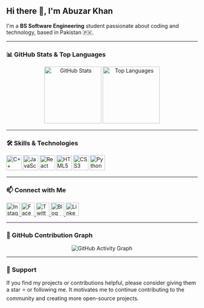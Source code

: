 ## Hi there 👋, I'm Abuzar Khan

I'm a **BS Software Engineering** student passionate about coding and technology, based in Pakistan 🇵🇰.

---

### 📊 GitHub Stats & Top Languages

<div align="center">
  <img src="https://github-readme-stats.vercel.app/api?username=Abuzar-Khan2023&hide_title=false&hide_rank=false&show_icons=true&include_all_commits=true&count_private=true&theme=dracula&locale=en&hide_border=false" height="150" alt="GitHub Stats" />
  <img src="https://github-readme-stats.vercel.app/api/top-langs/?username=Abuzar-Khan2023&layout=compact&card_width=320&langs_count=5&theme=dracula&hide_border=false" height="150" alt="Top Languages" />
</div>

---

### 🛠️ Skills & Technologies

<div align="left">
  <img src="https://img.icons8.com/color/48/000000/c-plus-plus-logo.png" height="40" alt="C++" title="C++" />
  <img src="https://cdn.jsdelivr.net/gh/devicons/devicon/icons/javascript/javascript-original.svg" height="40" alt="JavaScript" title="JavaScript" />
  <img src="https://cdn.jsdelivr.net/gh/devicons/devicon/icons/react/react-original.svg" height="40" alt="React" title="React" />
  <img src="https://cdn.jsdelivr.net/gh/devicons/devicon/icons/html5/html5-original.svg" height="40" alt="HTML5" title="HTML5" />
  <img src="https://cdn.jsdelivr.net/gh/devicons/devicon/icons/css3/css3-original.svg" height="40" alt="CSS3" title="CSS3" />
  <img src="https://cdn.jsdelivr.net/gh/devicons/devicon/icons/python/python-original.svg" height="40" alt="Python" title="Python" />
</div>

---

### 📫 Connect with Me

<div align="left">
  <a href="https://www.instagram.com/abuzarkhanse?igsh=MTFlNTN6bDgyandsbA==">
    <img src="https://img.shields.io/static/v1?logo=instagram&color=E4405F&logoColor=white&style=for-the-badge" height="35" alt="Instagram" />
  </a>
  <a href="https://www.facebook.com/AbuzarKhan9900?mibextid=ZbWKwL">
    <img src="https://img.shields.io/static/v1?logo=facebook&color=1877F2&logoColor=white&style=for-the-badge" height="35" alt="Facebook" />
  </a>
  <a href="https://x.com/abuzarkhanse?t=CbtzGoOQ1cmH5g07yb_QTw&s=09">
    <img src="https://img.shields.io/static/v1?logo=twitter&color=1DA1F2&logoColor=white&style=for-the-badge" height="35" alt="Twitter" />
  </a>
  <a href="https://abuzar-khan2023.github.io/EarningInk/">
    <img src="https://img.shields.io/static/v1?logo=blogger&color=FF5722&logoColor=white&style=for-the-badge" height="35" alt="Blog" />
  </a>
  <a href="https://www.linkedin.com/in/abuzarkhan-pakistan/">
    <img src="https://img.shields.io/static/v1?logo=linkedin&color=0077B5&logoColor=white&style=for-the-badge" height="35" alt="LinkedIn" />
  </a>
</div>

---

### 🐍 GitHub Contribution Graph

<div align="center">
  <img src="https://github-readme-activity-graph.cyclic.app/graph?username=Abuzar-Khan2023&bg_color=1a1b27&color=ffffff&line=38bdae&point=ffffff&area=true&hide_border=true" alt="GitHub Activity Graph" />
</div>

---

### 🌟 Support

If you find my projects or contributions helpful, please consider giving them a star ⭐ or following me. It motivates me to continue contributing to the community and creating more open-source projects.
